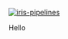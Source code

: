 [![iris-pipelines](https://github.com/featurestoreorg/serverless-ml-course/actions/workflows/features-and-predictions.yml/badge.svg)](https://github.com/featurestoreorg/serverless-ml-course/actions/workflows/features-and-predictions.yml)


Hello
